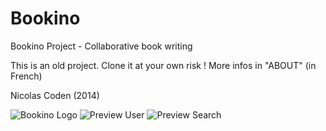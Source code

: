 # Bookino
Bookino Project -  Collaborative book writing

This is an old project. Clone it at your own risk !
More infos in "ABOUT" (in French)

Nicolas Coden (2014)

![Bookino Logo](http://ncoden.fr/datas/bookino/logo.png)
![Preview User](http://ncoden.fr/datas/bookino/preview2.png)
![Preview Search](http://ncoden.fr/datas/bookino/preview1.png)
